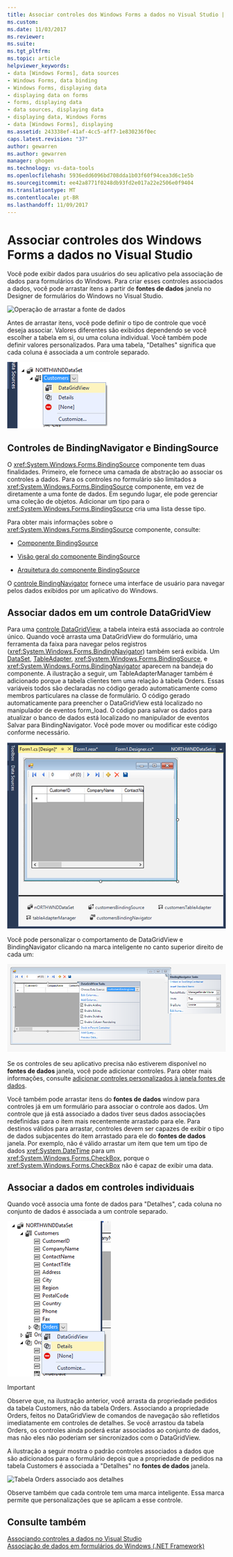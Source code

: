 ```yaml
---
title: Associar controles dos Windows Forms a dados no Visual Studio | Microsoft Docs
ms.custom: 
ms.date: 11/03/2017
ms.reviewer: 
ms.suite: 
ms.tgt_pltfrm: 
ms.topic: article
helpviewer_keywords:
- data [Windows Forms], data sources
- Windows Forms, data binding
- Windows Forms, displaying data
- displaying data on forms
- forms, displaying data
- data sources, displaying data
- displaying data, Windows Forms
- data [Windows Forms], displaying
ms.assetid: 243338ef-41af-4cc5-aff7-1e830236f0ec
caps.latest.revision: "37"
author: gewarren
ms.author: gewarren
manager: ghogen
ms.technology: vs-data-tools
ms.openlocfilehash: 5936edd6096bd708dda1b03f60f94cea3d6c1e5b
ms.sourcegitcommit: ee42a8771f0248db93fd2e017a22e2506e0f9404
ms.translationtype: MT
ms.contentlocale: pt-BR
ms.lasthandoff: 11/09/2017
---
```

# <a name="bind-windows-forms-controls-to-data-in-visual-studio"></a>Associar controles dos Windows Forms a dados no Visual Studio
Você pode exibir dados para usuários do seu aplicativo pela associação de dados para formulários do Windows. Para criar esses controles associados a dados, você pode arrastar itens a partir de **fontes de dados** janela no Designer de formulários do Windows no Visual Studio.
  
![Operação de arrastar a fonte de dados](../data-tools/media/raddata-data-source-drag-operation.png "raddata fonte de dados de operação de arrastar")

Antes de arrastar itens, você pode definir o tipo de controle que você deseja associar. Valores diferentes são exibidos dependendo se você escolher a tabela em si, ou uma coluna individual.  Você também pode definir valores personalizados. Para uma tabela, "Detalhes" significa que cada coluna é associada a um controle separado.  

![Associar a fonte de dados ao DataGridView](../data-tools/media/raddata-bind-data-source-to-datagridview.png "raddata fonte de dados de ligação para DataGridView")  
  
## <a name="bindingsource-and-bindingnavigator-controls"></a>Controles de BindingNavigator e BindingSource
O <xref:System.Windows.Forms.BindingSource> componente tem duas finalidades. Primeiro, ele fornece uma camada de abstração ao associar os controles a dados. Para os controles no formulário são limitados a <xref:System.Windows.Forms.BindingSource> componente, em vez de diretamente a uma fonte de dados. Em segundo lugar, ele pode gerenciar uma coleção de objetos. Adicionar um tipo para o <xref:System.Windows.Forms.BindingSource> cria uma lista desse tipo.  
  
Para obter mais informações sobre o <xref:System.Windows.Forms.BindingSource> componente, consulte:  
  
-   [Componente BindingSource](/dotnet/framework/winforms/controls/bindingsource-component)  
  
-   [Visão geral do componente BindingSource](/dotnet/framework/winforms/controls/bindingsource-component-overview)  
  
-   [Arquitetura do componente BindingSource](/dotnet/framework/winforms/controls/bindingsource-component-architecture)  
  
O [controle BindingNavigator](/dotnet/framework/winforms/controls/bindingnavigator-control-windows-forms) fornece uma interface de usuário para navegar pelos dados exibidos por um aplicativo do Windows.

## <a name="bind-to-data-in-a-datagridview-control"></a>Associar dados em um controle DataGridView  
Para uma [controle DataGridView](/dotnet/framework/winforms/controls/datagridview-control-overview-windows-forms), a tabela inteira está associada ao controle único. Quando você arrasta uma DataGridView do formulário, uma ferramenta da faixa para navegar pelos registros (<xref:System.Windows.Forms.BindingNavigator>) também será exibida. Um [DataSet](../data-tools/dataset-tools-in-visual-studio.md), [TableAdapter](../data-tools/create-and-configure-tableadapters.md), <xref:System.Windows.Forms.BindingSource>, e <xref:System.Windows.Forms.BindingNavigator> aparecem na bandeja do componente. A ilustração a seguir, um TableAdapterManager também é adicionado porque a tabela clientes tem uma relação à tabela Orders. Essas variáveis todos são declaradas no código gerado automaticamente como membros particulares na classe de formulário. O código gerado automaticamente para preencher o DataGridView está localizado no manipulador de eventos form_load. O código para salvar os dados para atualizar o banco de dados está localizado no manipulador de eventos Salvar para BindingNavigator. Você pode mover ou modificar este código conforme necessário.  
  
![GridView com BindingNavigator](../data-tools/media/raddata-gridview-with-bindingnavigator.png "raddata GridView com BindingNavigator")  
  
Você pode personalizar o comportamento de DataGridView e BindingNavigator clicando na marca inteligente no canto superior direito de cada um:  
  
![Marcas inteligentes de DataGridView e associação de navegador](../data-tools/media/raddata-datagridview-and-binding-navigator-smart-tags.png "raddata DataGridView e navegador de associação de marcas inteligentes")  
  
Se os controles de seu aplicativo precisa não estiverem disponível no **fontes de dados** janela, você pode adicionar controles. Para obter mais informações, consulte [adicionar controles personalizados à janela fontes de dados](../data-tools/add-custom-controls-to-the-data-sources-window.md).  
  
Você também pode arrastar itens do **fontes de dados** window para controles já em um formulário para associar o controle aos dados. Um controle que já está associado a dados tiver seus dados associações redefinidas para o item mais recentemente arrastado para ele. Para destinos válidos para arrastar, controles devem ser capazes de exibir o tipo de dados subjacentes do item arrastado para ele do **fontes de dados** janela. Por exemplo, não é válido arrastar um item que tem um tipo de dados <xref:System.DateTime> para um <xref:System.Windows.Forms.CheckBox>, porque o <xref:System.Windows.Forms.CheckBox> não é capaz de exibir uma data.  
  
## <a name="bind-to-data-in-individual-controls"></a>Associar a dados em controles individuais  
Quando você associa uma fonte de dados para "Detalhes", cada coluna no conjunto de dados é associada a um controle separado.  
  
![Associar a fonte de dados para obter detalhes](../data-tools/media/raddata-bind-data-source-to-details.png "raddata fonte de dados de ligação para obter detalhes")  
  
> [!IMPORTANT]
> Observe que, na ilustração anterior, você arrasta da propriedade pedidos da tabela Customers, não da tabela Orders. Associando a propriedade Orders, feitos no DataGridView de comandos de navegação são refletidos imediatamente em controles de detalhes. Se você arrastou da tabela Orders, os controles ainda poderá estar associados ao conjunto de dados, mas não eles não poderiam ser sincronizados com o DataGridView.  
  
A ilustração a seguir mostra o padrão controles associados a dados que são adicionados para o formulário depois que a propriedade de pedidos na tabela Customers é associada a "Detalhes" no **fontes de dados** janela.  
  
![Tabela Orders associado aos detalhes](../data-tools/media/raddata-orders-table-bound-to-details.png "raddata pedidos tabela vinculada detalhes")  
  
Observe também que cada controle tem uma marca inteligente. Essa marca permite que personalizações que se aplicam a esse controle.
  
## <a name="see-also"></a>Consulte também
[Associando controles a dados no Visual Studio](../data-tools/bind-controls-to-data-in-visual-studio.md)  
[Associação de dados em formulários do Windows (.NET Framework)](/dotnet/framework/winforms/windows-forms-data-binding)